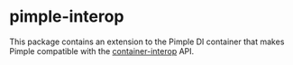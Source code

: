 pimple-interop
==============

This package contains an extension to the Pimple DI container that makes Pimple compatible with the [container-interop](https://github.com/container-interop/container-interop) API.
